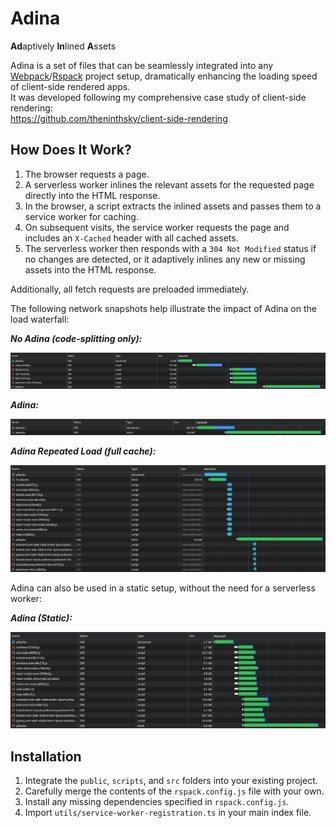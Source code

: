 # Adina

**Ad**aptively **In**lined **A**ssets

Adina is a set of files that can be seamlessly integrated into any [Webpack](https://webpack.js.org)/[Rspack](https://rspack.dev) project setup, dramatically enhancing the loading speed of client-side rendered apps.
<br>
It was developed following my comprehensive case study of client-side rendering:
<br>
https://github.com/theninthsky/client-side-rendering

## How Does It Work?

1. The browser requests a page.
2. A serverless worker inlines the relevant assets for the requested page directly into the HTML response.
3. In the browser, a script extracts the inlined assets and passes them to a service worker for caching.
4. On subsequent visits, the service worker requests the page and includes an `X-Cached` header with all cached assets.
5. The serverless worker then responds with a `304 Not Modified` status if no changes are detected, or it adaptively inlines any new or missing assets into the HTML response.

Additionally, all fetch requests are preloaded immediately.

The following network snapshots help illustrate the impact of Adina on the load waterfall:

_**No Adina (code-splitting only):**_

![No Adina](images/no-adina.png)

_**Adina:**_

![Adina](images/adina.png)

_**Adina Repeated Load (full cache):**_

![Adina Repeated Load](images/adina-repeated-load.png)

Adina can also be used in a static setup, without the need for a serverless worker:

_**Adina (Static):**_

![Adina (Static)](images/adina-static.png)

## Installation

1. Integrate the `public`, `scripts`, and `src` folders into your existing project.
2. Carefully merge the contents of the `rspack.config.js` file with your own.
3. Install any missing dependencies specified in `rspack.config.js`.
4. Import `utils/service-worker-registration.ts` in your main index file.
